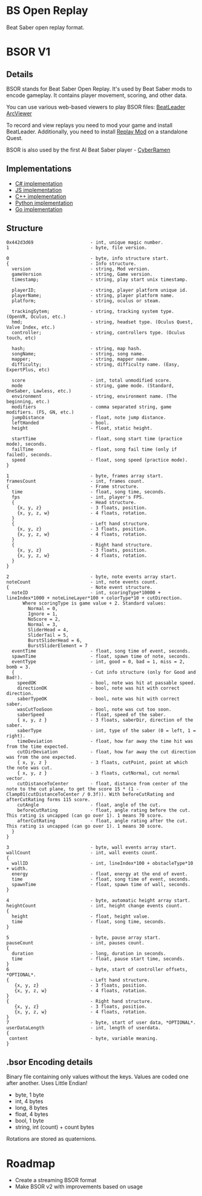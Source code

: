 # BS Open Replay

Beat Saber open replay format.

# BSOR V1

## Details

BSOR stands for Beat Saber Open Replay. It's used by Beat Saber mods to encode gameplay.
It contains player movement, scoring, and other data. 

You can use various web-based viewers to play BSOR files:
[BeatLeader](https://replay.beatleader.com/)
[ArcViewer](https://allpoland.github.io/ArcViewer/)

To record and view replays you need to mod your game and install BeatLeader.
Additionally, you need to install [Replay Mod](https://github.com/Metalit/Replay) on a standalone Quest.

BSOR is also used by the first AI Beat Saber player - [CyberRamen](https://www.youtube.com/@CyberRamenBS)

## Implementations

- [C# implementation](https://github.com/BeatLeader/ReplayDecoder/tree/dev)
- [JS implementation](https://github.com/BeatLeader/BeatSaber-Web-Replays/blob/master/src/open-replay-decoder.js)
- [C++ implementation](https://github.com/BeatLeader/beatleader-qmod/blob/master/shared/Models/Replay.hpp)
- [Python implementation](https://github.com/Schippi/py-bsor/blob/main/src/bsor/Bsor.py)
- [Go implementation](https://github.com/motzel/go-bsor/blob/master/bsor/bsor.go)

## Structure

```
0x442d3d69                     - int, unique magic number.
1                              - byte, file version.

0                              - byte, info structure start.
{                              - Info structure.
  version                      - string, Mod version.
  gameVersion                  - string, Game version.
  timestamp;                   - string, play start unix timestamp.
  
  playerID;                    - string, player platform unique id.
  playerName;                  - string, player platform name.
  platform;                    - string, oculus or steam.

  trackingSytem;               - string, tracking system type. (OpenVR, Oculus, etc.)
  hmd;                         - string, headset type. (Oculus Quest, Valve Index, etc.)
  controller;                  - string, controllers type. (Oculus touch, etc)

  hash;                        - string, map hash.
  songName;                    - string, song name.
  mapper;                      - string, mapper name.
  difficulty;                  - string, difficulty name. (Easy, ExpertPlus, etc)

  score                        - int, total unmodified score.
  mode                         - string, game mode. (Standard, OneSaber, Lawless, etc.)
  environment                  - string, environment name. (The beginning, etc.)
  modifiers                    - comma separated string, game modifiers. (FS, GN, etc.)
  jumpDistance                 - float, note jump distance.
  leftHanded                   - bool.
  height                       - float, static height.

  startTime                    - float, song start time (practice mode), seconds.
  failTime                     - float, song fail time (only if failed), seconds.
  speed                        - float, song speed (practice mode).
}

1                              - byte, frames array start.
framesCount                    - int, frames count.
{                              - Frame structure.
  time                         - float, song time, seconds.
  fps                          - int, player's FPS.
  {                            - Head structure.
    {x, y, z}                  - 3 floats, position.
    {x, y, z, w}               - 4 floats, rotation.
  }
  {                            - Left hand structure.
    {x, y, z}                  - 3 floats, position.
    {x, y, z, w}               - 4 floats, rotation.
  }
  {                            - Right hand structure.
    {x, y, z}                  - 3 floats, position.
    {x, y, z, w}               - 4 floats, rotation.
  }
}

2                              - byte, note events array start.
noteCount                      - int, note events count.
{                              - Note event structure.
  noteID                       - int, scoringType*10000 + lineIndex*1000 + noteLineLayer*100 + colorType*10 + cutDirection.
      Where scoringType is game value + 2. Standard values: 
        Normal = 0, 
        Ignore = 1, 
        NoScore = 2, 
        Normal = 3, 
        SliderHead = 4, 
        SliderTail = 5, 
        BurstSliderHead = 6, 
        BurstSliderElement = 7
  eventTime                    - float, song time of event, seconds.
  spawnTime                    - float, spawn time of note, seconds.
  eventType                    - int, good = 0, bad = 1, miss = 2, bomb = 3.
  {                            - Cut info structure (only for Good and Bad!).
    speedOK                    - bool, note was hit at passable speed.
    directionOK                - bool, note was hit with correct direction.
    saberTypeOK                - bool, note was hit with correct saber.
    wasCutTooSoon              - bool, note was cut too soon.
    saberSpeed                 - float, speed of the saber.
    { x, y, z }                - 3 floats, saberDir, direction of the saber.
    saberType                  - int, type of the saber (0 = left, 1 = right).
    timeDeviation              - float, how far away the time hit was from the time expected.
    cutDirDeviation            - float, how far away the cut direction was from the one expected.
    { x, y, z }                - 3 floats, cutPoint, point at which the note was cut.
    { x, y, z }                - 3 floats, cutNormal, cut normal vector.
    cutDistanceToCenter        - float, distance from center of the note to the cut plane, to get the score 15 * (1 - Clamp01(cutDistanceToCenter / 0.3f)). With beforeCutRating and afterCutRating forms 115 score.
    cutAngle                   - float, angle of the cut.
    beforeCutRating            - float, angle rating before the cut. This rating is uncapped (can go over 1). 1 means 70 score.
    afterCutRating             - float, angle rating after the cut. This rating is uncapped (can go over 1). 1 means 30 score.
  }
}

3                              - byte, wall events array start.
wallCount                      - int, wall events count.
{
  wallID                       - int, lineIndex*100 + obstacleType*10 + width.
  energy                       - float, energy at the end of event.
  time                         - float, song time of event, seconds.
  spawnTime                    - float, spawn time of wall, seconds.
}

4                              - byte, automatic height array start.
heightCount                    - int, height change events count.
{
  height                       - float, height value.
  time                         - float, song time, seconds.
}

5                              - byte, pause array start.
pauseCount                     - int, pauses count.
{
  duration                     - long, duration in seconds.
  time                         - float, pause start time, seconds.
}
6                              - byte, start of controller offsets, *OPTIONAL*.
{                              - Left hand structure.
   {x, y, z}                   - 3 floats, position.
   {x, y, z, w}                - 4 floats, rotation.
}
{                              - Right hand structure.
   {x, y, z}                   - 3 floats, position.
   {x, y, z, w}                - 4 floats, rotation.
}
7                              - byte, start of user data, *OPTIONAL*.
userDataLength                 - int, length of userdata.
{
 content                       - byte, variable meaning.
}
```

## .bsor Encoding details
Binary file containing only values without the keys. Values are coded one after another.
Uses Little Endian!

- byte, 1 byte
- int, 4 bytes
- long, 8 bytes
- float, 4 bytes
- bool, 1 byte
- string, int (count) + count bytes

Rotations are stored as quaternions.

# Roadmap

- Create a streaming BSOR format
- Make BSOR v2 with improvements based on usage



